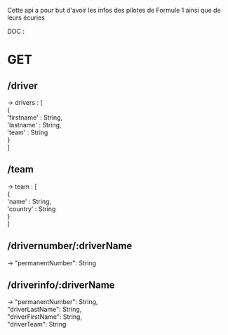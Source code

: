 Cette api a pour but d'avoir les infos des pilotes de Formule 1 ainsi que de leurs écuries

DOC : 

# GET

## /driver

-> drivers : [  
    {  
        'firstname' : String,  
        'lastname' : String,  
        'team' : String  
    }  
]  

## /team

-> team : [  
    {  
        'name' : String,  
        'country' : String  
    }  
]  

## /drivernumber/:driverName

-> "permanentNumber": String

## /driverinfo/:driverName

-> "permanentNumber": String,  
    "driverLastName": String,  
    "driverFirstName": String,  
    "driverTeam": String  

